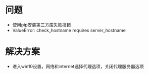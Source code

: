 # 问题

* 使用pip安装第三方库失败报错
* ValueError: check_hostname requires server_hostname

# 解决方案

* 进入win10设置，网络和internet选择代理选项，关闭代理服务器选项